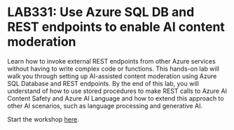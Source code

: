 # LAB331: Use Azure SQL DB and REST endpoints to enable AI content moderation

Learn how to invoke external REST endpoints from other Azure services without having to write complex code or functions. This hands-on lab will walk you through setting up AI-assisted content moderation using Azure SQL Database and REST endpoints. By the end of this lab, you will understand of how to use stored procedures to make REST calls to Azure AI Content Safety and Azure AI Language and how to extend this approach to other AI scenarios, such as language processing and generative AI.

Start the workshop [here](./docs/1-about-the-workshop.md).